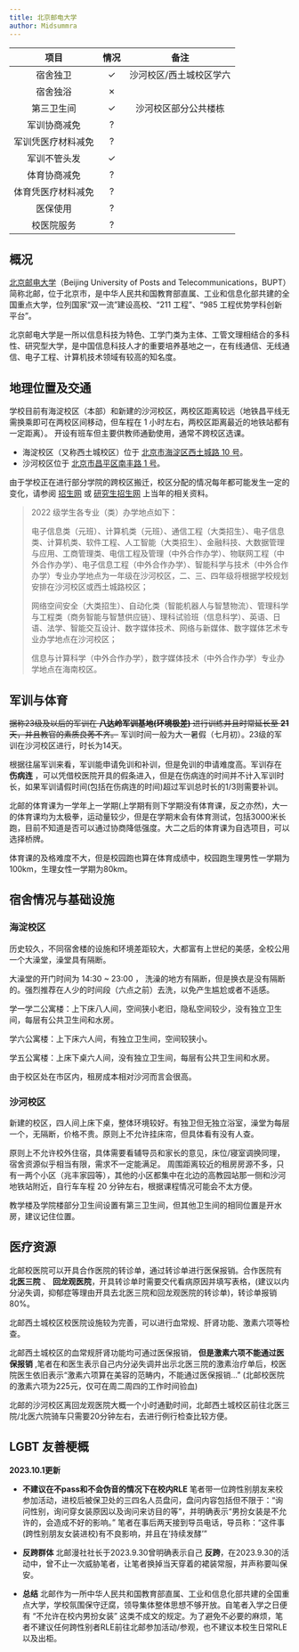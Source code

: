 ```yaml
---
title: 北京邮电大学
author: Midsummra
---
```


|        项目        | 情况 |     备注     |
| :----------------: | :--: | :----------: |
|      宿舍独卫      |  ✓   |  沙河校区/西土城校区学六  |
|      宿舍独浴      |  ✗   |
|     第三卫生间     |  ✓  | 沙河校区部分公共楼栋 |
|    军训协商减免    |  ?   |
| 军训凭医疗材料减免 |  ?   |
|    军训不管头发    |  ✓   |
|    体育协商减免    |  ?   |
| 体育凭医疗材料减免 |  ?   |
|      医保使用      |  ?   |
|     校医院服务     |  ?   |

## 概况

[北京邮电大学](https://www.bupt.edu.cn/)（Beijing University of Posts and Telecommunications，BUPT）简称北邮，位于北京市，是中华人民共和国教育部直属、工业和信息化部共建的全国重点大学，位列国家“双一流”建设高校、“211 工程”、“985 工程优势学科创新平台”。

北京邮电大学是一所以信息科技为特色、工学门类为主体、工管文理相结合的多科性、研究型大学，是中国信息科技人才的重要培养基地之一，在有线通信、无线通信、电子工程、计算机技术领域有较高的知名度。

## 地理位置及交通

学校目前有海淀校区（本部）和新建的沙河校区，两校区距离较远（地铁昌平线无需换乘即可在两校区间移动，但车程在 1 小时左右，两校区距离最近的地铁站都有一定距离）。
开设有班车但主要供教师通勤使用，通常不跨校区选课。

- 海淀校区（又称西土城校区）位于 [北京市海淀区西土城路 10 号](https://amap.com/place/B000A7CPWG)。
- 沙河校区位于 [北京市昌平区南丰路 1 号](https://amap.com/place/B0FFG723P4)。

由于学校正在进行部分学院的跨校区搬迁，校区分配的情况每年都可能发生一定的变化，请参阅 [招生网](https://zsb.bupt.edu.cn/) 或 [研究生招生网](https://yzb.bupt.edu.cn/) 上当年的相关资料。

> 2022 级学生各专业（类）办学地点如下：
> 
> 电子信息类（元班）、计算机类（元班）、通信工程（大类招生）、电子信息类、计算机类、软件工程、人工智能（大类招生）、金融科技、大数据管理与应用、工商管理类、电信工程及管理（中外合作办学）、物联网工程（中外合作办学）、电子信息工程（中外合作办学）、智能科学与技术（中外合作办学）专业办学地点为一年级在沙河校区，二、三、四年级将根据学校规划安排在沙河校区或西土城路校区；
> 
> 网络空间安全（大类招生）、自动化类（智能机器人与智慧物流）、管理科学与工程类（商务智能与智慧供应链）、理科试验班（信息科学）、英语、日语、法学、智能交互设计、数字媒体技术、网络与新媒体、数字媒体艺术专业办学地点在沙河校区；
> 
> 信息与计算科学（中外合作办学），数字媒体技术（中外合作办学）专业办学地点在海南校区。

## 军训与体育

~~据称23级及以后的军训在 **八达岭军训基地(环境极差)** 进行训练并且时常延长至 **21** 天，并且教官的素质良莠不齐。~~ 军训时间一般为大一暑假（七月初）。23级的军训在沙河校区进行，时长为14天。

根据往届军训来看，军训能申请免训和补训，但是免训的申请难度高。军训存在 **伤病连** ，可以凭借校医院开具的假条进入，但是在伤病连的时间并不计入军训时长，如果军训请假时间(包括在伤病连的时间)超过军训总时长的1/3则需要补训。

北邮的体育课为一学年上一学期(上学期有则下学期没有体育课，反之亦然)，大一的体育课均为太极拳，运动量较少，但是在学期末会有体育测试，包括3000米长跑，目前不知道是否可以通过协商降低强度。大二之后的体育课为自选项目，可以选择桥牌。

体育课的及格难度不大，但是校园跑也算在体育成绩中，校园跑生理男性一学期为100km，生理女性一学期为80km。

## 宿舍情况与基础设施

### 海淀校区

历史较久，不同宿舍楼的设施和环境差距较大，大都富有上世纪的美感，全校公用一个大澡堂，澡堂具有隔断。

大澡堂的开门时间为 14:30 ~ 23:00 ， 洗澡的地方有隔断，但是换衣是没有隔断的。强烈推荐在人少的时间段（六点之前）去洗，以免产生尴尬或者不适感。 

学一学二公寓楼：上下床八人间，空间狭小老旧，隐私空间较少，没有独立卫生间，每层有公共卫生间和水房。

学六公寓楼：上下床六人间，有独立卫生间，空间较狭小。

学五公寓楼：上床下桌六人间，没有独立卫生间，每层有公共卫生间和水房。

由于校区处在市区内，租房成本相对沙河而言会很高。

### 沙河校区

新建的校区，四人间上床下桌，整体环境较好。有独卫但无独立浴室，澡堂为每层一个，无隔断，价格不贵。原则上不允许挂床帘，但具体看有没有人查。

原则上不允许校外住宿，具体需要看辅导员和家长的意见，床位/寝室调换同理，宿舍资源似乎相当有限，需求不一定能满足。
周围距离较近的租房房源不多，只有一两个小区（兆丰家园等），其他的小区都集中在北边的高教园站那一侧和沙河地铁站附近，自行车车程 20 分钟左右，根据课程情况可能会不太方便。

教学楼及学院楼部分卫生间设置有第三卫生间，但其他卫生间的相同位置是开水房，建议记住位置。

## 医疗资源

北邮校医院可以开具合作医院的转诊单，通过转诊单进行医保报销。合作医院有 **北医三院** 、 **回龙观医院**，开具转诊单时需要交代看病原因并填写表格，(建议以内分泌失调，抑郁症等理由开具去北医三院和回龙观医院的转诊单)，转诊单报销80%。

北邮西土城校区校医院设施较为完善，可以进行血常规、肝肾功能、激素六项等检查。

北邮西土城校区的血常规肝肾功能均可通过医保报销， **但是激素六项不能通过医保报销** ,笔者在和医生表示自己内分泌失调并出示北医三院的激素治疗单后，校医院医生依旧表示“激素六项算在美容的范畴内，不能通过医保报销...” (北邮校医院的激素六项为225元，仅可在周二周四的工作时间验血)

北邮的沙河校区离回龙观医院大概一个小时通勤时间，北邮西土城校区前往北医三院/北医六院骑车只需要20分钟左右，去进行例行检查比较方便。

## LGBT 友善梗概

**2023.10.1更新**

- **不建议在不pass和不会伪音的情况下在校内RLE**
笔者带一位跨性别朋友来校参加活动，进校后被保卫处的三四名人员盘问，盘问内容包括但不限于：“询问性别，询问穿女装原因以及询问来访目的等”，并明确表示“男扮女装是不允许的，会造成不好的影响。”
笔者在事后两天接到导员电话，导员称：“这件事(跨性别朋友女装进校)有不良影响，并且在‘持续发酵’”

- **反跨群体**
北邮漫社社长于2023.9.30曾明确表示自己 **反跨**，在2023.9.30的活动中，曾不止一次威胁笔者，让笔者换掉当天穿着的裙装常服，并声称要叫保安。

- **总结**
北邮作为一所中华人民共和国教育部直属、工业和信息化部共建的全国重点大学，学校氛围保守迂腐，领导集体整体思想不够开放。自笔者入学之日便有 “不允许在校内男扮女装” 这类不成文的规定。为了避免不必要的麻烦，笔者不建议任何跨性别者RLE前往北邮参加活动/参观，也不建议本校生日常RLE以及出柜。




